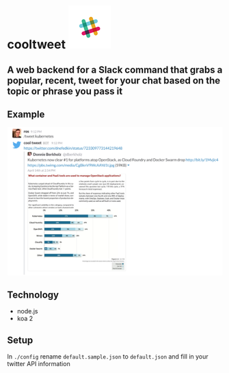 # cooltweet ![Slack logo](/slack.png)


## A web backend for a Slack command that grabs a popular, recent, tweet for your chat based on the topic or phrase you pass it

## Example

![Example](/example.png)

## Technology

* node.js
* koa 2

## Setup

In `./config` rename `default.sample.json` to `default.json` and fill in your twitter API information
